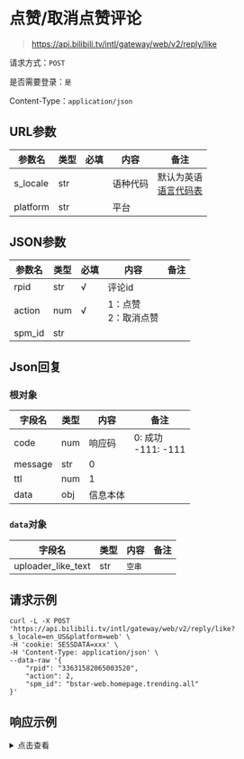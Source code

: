 # 点赞/取消点赞评论

> https://api.bilibili.tv/intl/gateway/web/v2/reply/like

请求方式：`POST`

是否需要登录：`是`

Content-Type：`application/json`

## URL参数

| 参数名      | 类型  | 必填  | 内容   | 备注                                |
|----------|-----|-----|------|-----------------------------------|
| s_locale | str |     | 语种代码 | 默认为英语<br/>[语言代码表](../language.md) |
| platform | str |     | 平台   |                                   |

## JSON参数

| 参数名    | 类型  | 必填  | 内容              | 备注  |
|--------|-----|-----|-----------------|-----|
| rpid   | str | √   | 评论id            |     |
| action | num | √   | 1：点赞<br/>2：取消点赞 |     |
| spm_id | str |     |                 |     |

## Json回复

### 根对象

| 字段名     | 类型  | 内容   | 备注                   |
|---------|-----|------|----------------------|
| code    | num | 响应码  | 0: 成功<br/>-111: -111 |
| message | str | 0    |                      |
| ttl     | num | 1    |                      |
| data    | obj | 信息本体 |                      |

### `data`对象

| 字段名                | 类型  | 内容   | 备注  |
|--------------------|-----|------|-----|
| uploader_like_text | str | `空串` |     |

## 请求示例

```shell
curl -L -X POST 'https://api.bilibili.tv/intl/gateway/web/v2/reply/like?s_locale=en_US&platform=web' \
-H 'cookie: SESSDATA=xxx' \
-H 'Content-Type: application/json' \
--data-raw '{
    "rpid": "33631582065003520",
    "action": 2,
    "spm_id": "bstar-web.homepage.trending.all"
}'
```

## 响应示例

<details>
<summary>点击查看</summary>

```json
{
    "code": 0,
    "message": "0",
    "ttl": 1,
    "data": {
        "uploader_like_text": ""
    }
}
```
</details>